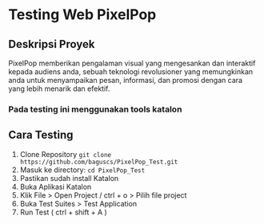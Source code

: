# Testing Web PixelPop
## Deskripsi Proyek
PixelPop memberikan pengalaman visual yang mengesankan dan interaktif kepada audiens anda, sebuah teknologi revolusioner yang memungkinkan anda untuk menyampaikan pesan, informasi, dan promosi dengan cara yang lebih menarik dan efektif.

### Pada testing ini menggunakan tools katalon

## Cara Testing
1. Clone Repository `git clone https://github.com/baguscs/PixelPop_Test.git` 
2. Masuk ke directory: `cd PixelPop_Test`
3. Pastikan sudah install Katalon
4. Buka Aplikasi Katalon
5. Klik File > Open Project / ctrl + o > Pilih file project
6. Buka Test Suites > Test Application
7. Run Test ( ctrl + shift + A )
